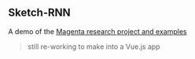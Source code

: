 ## Sketch-RNN

A demo of the [Magenta research project and examples](https://magenta.tensorflow.org)

> still re-working to make into a Vue.js app
